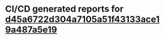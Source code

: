 # CI/CD generated reports for [d45a6722d304a7105a51f43133ace19a487a5e19](https://github.com/hydephp/develop/commit/d45a6722d304a7105a51f43133ace19a487a5e19)
